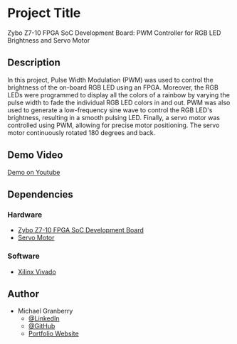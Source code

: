 # Project Title

Zybo Z7-10 FPGA SoC Development Board: PWM Controller for RGB LED Brightness and Servo Motor

## Description

In this project, Pulse Width Modulation (PWM) was used to control the brightness of the on-board RGB LED using an FPGA. Moreover, the RGB LEDs were programmed to display all the colors of a rainbow by varying the pulse width to fade the individual RGB LED colors in and out. PWM was also used to generate a low-frequency sine wave to control the RGB LED's brightness, resulting in a smooth pulsing LED. Finally, a servo motor was controlled using PWM, allowing for precise motor positioning. The servo motor continuously rotated 180 degrees and back.

## Demo Video

[Demo on Youtube](https://youtu.be/s2kT3Sqae6k)

## Dependencies

### Hardware

* [Zybo Z7-10 FPGA SoC Development Board](https://digilent.com/shop/zybo-z7-zynq-7000-arm-fpga-soc-development-board/?gad_source=1&gclid=Cj0KCQiAkeSsBhDUARIsAK3tiedDBNo96Tg5VWCeuEqzXgPKJSFg8GQ0qwLCV-v5TlTKltLerrQGLDkaAjBgEALw_wcB)
* [Servo Motor](https://www.amazon.com/hz/mobile/mission?p=7ShSMxAA3l4M91d6O7fG385SJn3x68jlWrIYgEix3qCfkZQT2oWBm%2Bewx2Idqpza6WAnosm51Y4ExSP6vlVQtvSM0uYuQ9KDMq4KHP%2BdMxcRX8ROEFNNYXTBI%2BJcn1tr0%2FLf9IOFbShY6dGo4MxI5hFfnQnXwaRUqHP%2BVVshe%2Fx4p271CWOyn6rQp68Atxe32Uu7fz1GUJb1zc%2FvAEP6zoYmYRTbF4EgQoOKk3O4EWqhTA9AUiPgk6Ni3hG8oHI7sY%2FOkjdFEll53gfEyUMgZewsl2nGfwMsMlHkEAOu5ZkVqjqeAOescTXPcLq1n6spBFC8xZX1F0U%2FC2ieYIXid9%2FJsQcSuQQ7IRd2V4L6IX2fnLWRBQ%2B%2Fr4EY3nRQconL6NU1cjMVjJo%3D&ref_=ci_mcx_mi&pf_rd_r=9HADG126YYZX73AK8R5H&pf_rd_p=1167637a-376e-4d30-92da-a7977b0ccfaa&pd_rd_r=53d55dd0-d3b2-4308-b9dc-7ff31e8b14b1&pd_rd_w=qKUVq&pd_rd_wg=CbyLg)

### Software

* [Xilinx Vivado](https://www.xilinx.com/products/design-tools/vivado.html)

## Author

* Michael Granberry
    * [@LinkedIn](https://www.linkedin.com/in/michaelgranberryii/)
    * [@GitHub](https://github.com/michaelgranberryii)
    * [Portfolio Website](https://www.michaelgranberryii.com/)

